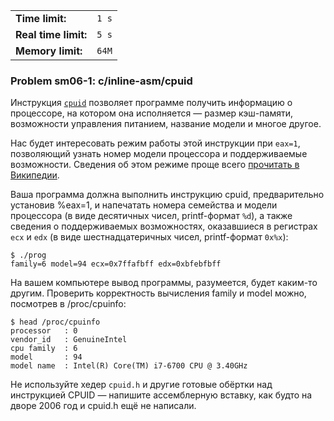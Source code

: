|                      |       |
|----------------------|-------|
| **Time limit:**      | `1 s` |
| **Real time limit:** | `5 s` |
| **Memory limit:**    | `64M` |


### Problem sm06-1: c/inline-asm/cpuid

Инструкция [`cpuid`](https://en.wikipedia.org/wiki/CPUID) позволяет программе получить информацию о
процессоре, на котором она исполняется — размер кэш-памяти, возможности управления питанием,
название модели и многое другое.

Нас будет интересовать режим работы этой инструкции при `eax=1`, позволяющий узнать номер модели
процессора и поддерживаемые возможности. Сведения об этом режиме проще всего [прочитать в
Википедии](https://en.wikipedia.org/wiki/CPUID#EAX=1:_Processor_Info_and_Feature_Bits).

Ваша программа должна выполнить инструкцию cpuid, предварительно установив %eax=1, и напечатать
номера семейства и модели процессора (в виде десятичных чисел, printf-формат `%d`), а также сведения
о поддерживаемых возможностях, оказавшиеся в регистрах `ecx` и `edx` (в виде шестнадцатеричных
чисел, printf-формат `0x%x`):

    
    
    $ ./prog
    family=6 model=94 ecx=0x7ffafbff edx=0xbfebfbff

На вашем компьютере вывод программы, разумеется, будет каким-то другим. Проверить корректность
вычисления family и model можно, посмотрев в /proc/cpuinfo:

    
    
    $ head /proc/cpuinfo
    processor	: 0
    vendor_id	: GenuineIntel
    cpu family	: 6
    model		: 94
    model name	: Intel(R) Core(TM) i7-6700 CPU @ 3.40GHz

Не используйте хедер `cpuid.h` и другие готовые обёртки над инструкцией CPUID — напишите
ассемблерную вставку, как будто на дворе 2006 год и cpuid.h ещё не написали.

